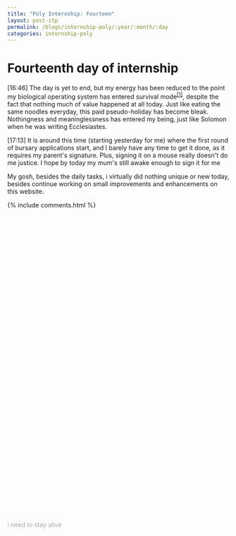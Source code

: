 ```yaml
---
title: "Poly Internship: Fourteen"
layout: post-itp
permalink: /blogs/internship-poly/:year/:month/:day
categories: internship-poly
---
```

# Fourteenth day of internship

<span class="timestamp">[16:46]</span> The day is yet to end, but my energy has been reduced to the point my biological operating system has entered survival mode<sup><a href="1">[1]</a></sup>, despite the fact that nothing much of value happened at all today. Just like eating the same noodles everyday, this paid pseudo-holiday has become bleak. Nothingness and meaninglessness has entered my being, just like Solomon when he was writing Ecclesiastes.

<span class="timestamp">[17:13]</span> It is around this time (starting yesterday for me) where the first round of bursary applications start, and I barely have any time to get it done, as it requires my parent's signature. Plus, signing it on a mouse really doesn't do me justice. I hope by today my mum's still awake enough to sign it for me

My gosh, besides the daily tasks, i virtually did nothing unique or new today, besides continue working on small improvements and enhancements on this website.


{% include comments.html %}

<br>
<br>
<br>
<br>
<br>
<br>
<br>
<br>
<br>
<br>
<br>
<br>
<br>
<br>
<br>
<br>
<br>
<br>
<br>
<br>
<br>
<br>
<br>
<br>
<br>
<br>
<br>
<br>
<br>
<br>
<br>
<br>
<br>
<br>
<br>
<br>
<br>
<br>
<br>
<br>

<span class="disable-selection" onclick="loadText()" style="color:#0005;">i need to stay alive</span>
<span class="disable-selection" id="load-text" style="display:none;"><sup id="1">[1]</sup> Since the night of Tuesday, a part of me was concerned over how I would have the return to my humble abode at a very late time, as my schedule is as such:<br>&#8226; Wednesday &raquo; Cell group<br>&#8226; Thursday &raquo; Youth service rehearsal<br>&#8226; Friday &raquo; Prayer meeting<br>&#8226; Saturday &raquo; Youth service then easter rehearsal<br>&#8226; Sunday &raquo; Sunday service then easter rehearsal<br><br>My mental energy is almost depleted, i need more. I mean, like, the best source of that is God. As i was typing these thoughts down, the realization came into mind about how these kind of thoughts about feeling like there is a lot in my plate can slowly snowball into a selfish mindset. <br><br>That's just the way of growing up. It doesn't get any easier, no matter what anyone may say or what you see. Despite this though, that doesn't mean you should harden yourself against everything, especially towards your close friends, and especially the good ones. Of course, you must pick up your stones and be a man, but to be vulnerable to whomever you are accountable to has more value as compared to the former. Having a community that cares for you truly would really help to alleviate the pains of life. <br><br>It is because of how God sent the people whom I care a lot back is how I am where I am today. I can continue to branch this out this aspect so much more too, but that is for you to realize for yourself first. As for me now, I am still learning to rise up and grasp onto the life that is set before me. If there is one thing that keeps me going, is that the hope that God gives. The anchor, the rock, the salvation, the Hope that keeps on going!</span>